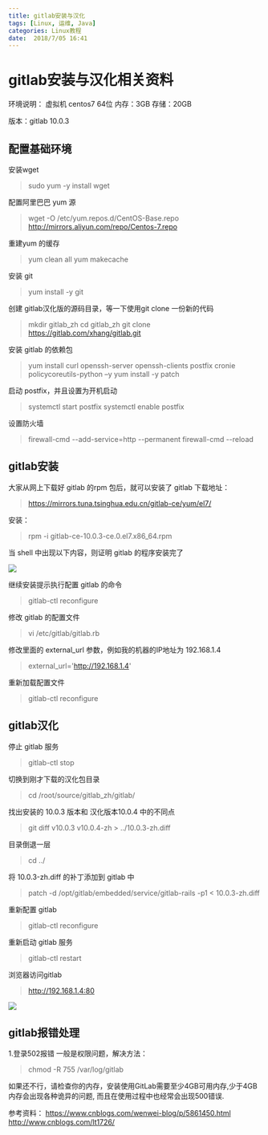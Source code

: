 ```yaml
---
title: gitlab安装与汉化
tags: [Linux, 运维, Java]
categories: Linux教程
date:  2018/7/05 16:41
---
```

<!-- more -->

gitlab安装与汉化相关资料
===============
环境说明：
虚拟机 centos7 64位
内存：3GB
存储：20GB

版本：gitlab 10.0.3

配置基础环境
------
安装wget
> sudo yum -y install wget

配置阿里巴巴 yum 源
> wget -O /etc/yum.repos.d/CentOS-Base.repo http://mirrors.aliyun.com/repo/Centos-7.repo

重建yum 的缓存
>   yum clean all
    yum makecache

安装 git
> yum install -y git

创建 gitlab汉化版的源码目录，等一下使用git clone 一份新的代码
>mkdir gitlab_zh
 cd gitlab_zh
 git clone https://gitlab.com/xhang/gitlab.git

安装 gitlab 的依赖包
>   yum install curl openssh-server openssh-clients postfix cronie policycoreutils-python –y
    yum install -y patch

启动 postfix，并且设置为开机启动
>   systemctl start postfix
 systemctl enable postfix

 设置防火墙
>firewall-cmd --add-service=http --permanent
firewall-cmd --reload

gitlab安装
--------

大家从网上下载好 gitlab 的rpm 包后，就可以安装了
gitlab 下载地址：
>https://mirrors.tuna.tsinghua.edu.cn/gitlab-ce/yum/el7/

安装：
>rpm -i gitlab-ce-10.0.3-ce.0.el7.x86_64.rpm

当 shell 中出现以下内容，则证明 gitlab 的程序安装完了

![](../images/gitlab-01.png)

继续安装提示执行配置 gitlab 的命令
>gitlab-ctl reconfigure

修改 gitlab 的配置文件
> vi /etc/gitlab/gitlab.rb

修改里面的 external_url 参数，例如我的机器的IP地址为 192.168.1.4
>external_url='http://192.168.1.4'

重新加载配置文件
>gitlab-ctl reconfigure

gitlab汉化
--------
停止 gitlab 服务
> gitlab-ctl stop

切换到刚才下载的汉化包目录
> cd /root/source/gitlab_zh/gitlab/

找出安装的 10.0.3 版本和 汉化版本10.0.4 中的不同点
>git diff v10.0.3 v10.0.4-zh > ../10.0.3-zh.diff

目录倒退一层
>cd ../

将 10.0.3-zh.diff 的补丁添加到 gitlab 中
>patch -d /opt/gitlab/embedded/service/gitlab-rails -p1 < 10.0.3-zh.diff

重新配置 gitlab
>gitlab-ctl reconfigure

重新启动 gitlab 服务
>gitlab-ctl restart

浏览器访问gitlab
> http://192.168.1.4:80

![](../images/gitlab-02.png)


gitlab报错处理
----------
1.登录502报错
一般是权限问题，解决方法：
>chmod -R 755 /var/log/gitlab

如果还不行，请检查你的内存，安装使用GitLab需要至少4GB可用内存,少于4GB内存会出现各种诡异的问题, 而且在使用过程中也经常会出现500错误.



参考资料：
    https://www.cnblogs.com/wenwei-blog/p/5861450.html
    http://www.cnblogs.com/lt1726/